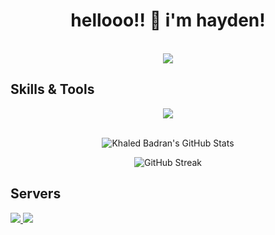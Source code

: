 <h1 align="center">hellooo!! 👋 i'm hayden!</h1>
<p align="center">
  <br>
  <img src="https://lanyard.cnrad.dev/api/478383244186746880">
</p>

## Skills & Tools
<p align="center">
    <img src="https://skillicons.dev/icons?i=discord,bots,github,js,lua,ps,&theme=dark">
    <br>
    <br>
</p>

<!-- Begin Stats Cards -->
<!-- Resources:  -->
<!-- Github & Languages Stats: https://github.com/anuraghazra/github-readme-stats --> 
<!-- Streak Stats: https://github.com/denvercoder1/github-readme-streak-stats -->
<!-- Change the value after ?username= to your GitHub username. -->
<div class="stats" align="center">

![Khaled Badran's GitHub Stats](https://github-readme-stats.vercel.app/api?username=envisiondev&hide=stars&count_private=true&show_icons=true&theme=algolia&border_radius=20)

![GitHub Streak](https://streak-stats.demolab.com?user=envisiondev&count_private=true&theme=algolia&border_radius=20)

</div>

## Servers
<div>
  <a href="https://discord.gg/crossoverarena">
     <img src="https://discord.com/api/guilds/1069170861661225020/widget.png?style=banner4">
  </a>
 <a href="https://discord.gg/SUPs6fEDV7">
     <img src="https://discord.com/api/guilds/925526156290175026/widget.png?style=banner4">
  </a>
</div>
